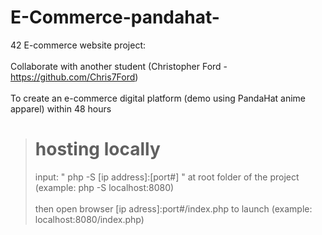 # E-Commerce-pandahat-

42 E-commerce website project: <br></br>
Collaborate with another student (Christopher Ford - https://github.com/Chris7Ford)<br></br>
To create an e-commerce digital platform (demo using PandaHat anime apparel) within 48 hours

> # hosting locally
> input: " php -S [ip address]:[port#] " at root folder of the project
> (example: php -S localhost:8080)<br></br>
> then open browser [ip adress]:port#/index.php to launch
> (example: localhost:8080/index.php)
